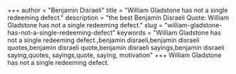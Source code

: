 +++
author = "Benjamin Disraeli"
title = "William Gladstone has not a single redeeming defect."
description = "the best Benjamin Disraeli Quote: William Gladstone has not a single redeeming defect."
slug = "william-gladstone-has-not-a-single-redeeming-defect"
keywords = "William Gladstone has not a single redeeming defect.,benjamin disraeli,benjamin disraeli quotes,benjamin disraeli quote,benjamin disraeli sayings,benjamin disraeli saying,quotes, sayings,quote, saying, motivation"
+++
William Gladstone has not a single redeeming defect.
